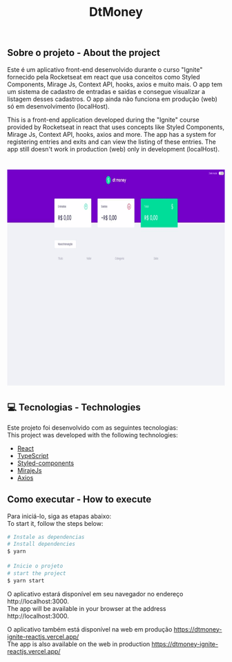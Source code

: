<h1 align="center">
  <strong>DtMoney</strong>
</h1>
<br>

## Sobre o projeto - About the project

Este é um aplicativo front-end desenvolvido durante o curso "Ignite" fornecido pela Rocketseat em react que usa conceitos como Styled Components, Mirage Js, Context API, hooks, axios e muito mais. O app tem um sistema de cadastro de entradas e saidas e consegue visualizar a listagem desses cadastros. O app ainda não funciona em produção (web) só em desenvolvimento (localHost).


This is a front-end application developed during the "Ignite" course provided by Rocketseat in react that uses concepts like Styled Components, Mirage Js, Context API, hooks, axios and more. The app has a system for registering entries and exits and can view the listing of these entries. The app still doesn't work in production (web) only in development (localHost).



<h1 align="center" display="flex">
   <img height="500px" src=".github/tela.gif">
</h1>

## :computer: Tecnologias - Technologies 

Este projeto foi desenvolvido com as seguintes tecnologias:
<br>
This project was developed with the following technologies:

- [React](https://reactjs.org)
- [TypeScript](https://www.typescriptlang.org/)
- [Styled-components](https://styled-components.com/)
- [MirajeJs](https://miragejs.com/)
- [Axios](https://github.com/axios/axios)
  <br>

## Como executar - How to execute
Para iniciá-lo, siga as etapas abaixo:
<br>
To start it, follow the steps below:

```bash
# Instale as dependencias
# Install dependencies
$ yarn

# Inicie o projeto
# start the project
$ yarn start
```
O aplicativo estará disponível em seu navegador no endereço http://localhost:3000.
<br>
The app will be available in your browser at the address http://localhost:3000.


O aplicativo também está disponível na web em produção https://dtmoney-ignite-reactjs.vercel.app/
<br>
The app is also available on the web in production https://dtmoney-ignite-reactjs.vercel.app/

<br>


